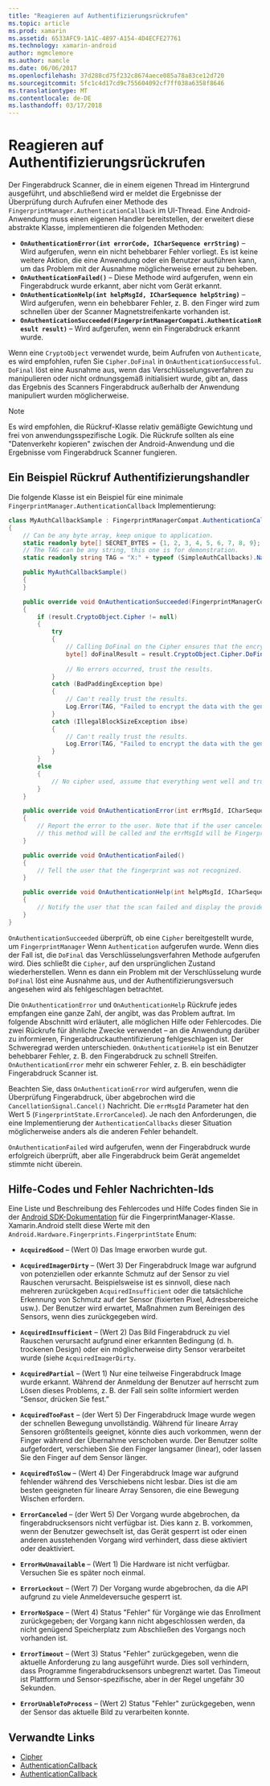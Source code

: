 ```yaml
---
title: "Reagieren auf Authentifizierungsrückrufen"
ms.topic: article
ms.prod: xamarin
ms.assetid: 6533AFC9-1A1C-4897-A154-4D4ECFE27761
ms.technology: xamarin-android
author: mgmclemore
ms.author: mamcle
ms.date: 06/06/2017
ms.openlocfilehash: 37d288cd75f232c8674aece085a78a83ce12d720
ms.sourcegitcommit: 5fc1c4d17cd9c755604092cf7ff038a6358f8646
ms.translationtype: MT
ms.contentlocale: de-DE
ms.lasthandoff: 03/17/2018
---
```

# <a name="responding-to-authentication-callbacks"></a>Reagieren auf Authentifizierungsrückrufen

Der Fingerabdruck Scanner, die in einem eigenen Thread im Hintergrund ausgeführt, und abschließend wird er meldet die Ergebnisse der Überprüfung durch Aufrufen einer Methode des `FingerprintManager.AuthenticationCallback` im UI-Thread. Eine Android-Anwendung muss einen eigenen Handler bereitstellen, der erweitert diese abstrakte Klasse, implementieren die folgenden Methoden:

* **`OnAuthenticationError(int errorCode, ICharSequence errString)`** &ndash; Wird aufgerufen, wenn ein nicht behebbarer Fehler vorliegt. Es ist keine weitere Aktion, die eine Anwendung oder ein Benutzer ausführen kann, um das Problem mit der Ausnahme möglicherweise erneut zu beheben.
* **`OnAuthenticationFailed()`** &ndash; Diese Methode wird aufgerufen, wenn ein Fingerabdruck wurde erkannt, aber nicht vom Gerät erkannt.
* **`OnAuthenticationHelp(int helpMsgId, ICharSequence helpString)`** &ndash; Wird aufgerufen, wenn ein behebbarer Fehler, z. B. den Finger wird zum schnellen über der Scanner Magnetstreifenkarte vorhanden ist.
* **`OnAuthenticationSucceeded(FingerprintManagerCompati.AuthenticationResult result)`** &ndash; Wird aufgerufen, wenn ein Fingerabdruck erkannt wurde.

Wenn eine `CryptoObject` verwendet wurde, beim Aufrufen von `Authenticate`, es wird empfohlen, rufen Sie `Cipher.DoFinal` in `OnAuthenticationSuccessful`.
`DoFinal` löst eine Ausnahme aus, wenn das Verschlüsselungsverfahren zu manipulieren oder nicht ordnungsgemäß initialisiert wurde, gibt an, dass das Ergebnis des Scanners Fingerabdruck außerhalb der Anwendung manipuliert wurden möglicherweise.


> [!NOTE]
> Es wird empfohlen, die Rückruf-Klasse relativ gemäßigte Gewichtung und frei von anwendungsspezifische Logik. Die Rückrufe sollten als eine "Datenverkehr kopieren" zwischen der Android-Anwendung und die Ergebnisse vom Fingerabdruck Scanner fungieren.

## <a name="a-sample-authentication-callback-handler"></a>Ein Beispiel Rückruf Authentifizierungshandler

Die folgende Klasse ist ein Beispiel für eine minimale `FingerprintManager.AuthenticationCallback` Implementierung: 

```csharp
class MyAuthCallbackSample : FingerprintManagerCompat.AuthenticationCallback
{
    // Can be any byte array, keep unique to application.
    static readonly byte[] SECRET_BYTES = {1, 2, 3, 4, 5, 6, 7, 8, 9};
    // The TAG can be any string, this one is for demonstration.
    static readonly string TAG = "X:" + typeof (SimpleAuthCallbacks).Name;

    public MyAuthCallbackSample()
    {
    }

    public override void OnAuthenticationSucceeded(FingerprintManagerCompat.AuthenticationResult result)
    {
        if (result.CryptoObject.Cipher != null) 
        {
            try
            {
                // Calling DoFinal on the Cipher ensures that the encryption worked.
                byte[] doFinalResult = result.CryptoObject.Cipher.DoFinal(SECRET_BYTES);
    
                // No errors occurred, trust the results.              
            }
            catch (BadPaddingException bpe)
            {
                // Can't really trust the results.
                Log.Error(TAG, "Failed to encrypt the data with the generated key." + bpe);
            }
            catch (IllegalBlockSizeException ibse)
            {
                // Can't really trust the results.
                Log.Error(TAG, "Failed to encrypt the data with the generated key." + ibse);
            }
        }
        else
        {
            // No cipher used, assume that everything went well and trust the results.
        }
    }

    public override void OnAuthenticationError(int errMsgId, ICharSequence errString)
    {
        // Report the error to the user. Note that if the user canceled the scan,
        // this method will be called and the errMsgId will be FingerprintState.ErrorCanceled.
    }

    public override void OnAuthenticationFailed()
    {
        // Tell the user that the fingerprint was not recognized.
    }

    public override void OnAuthenticationHelp(int helpMsgId, ICharSequence helpString)
    {
        // Notify the user that the scan failed and display the provided hint.
    }
}
```

`OnAuthenticationSucceeded` überprüft, ob eine `Cipher` bereitgestellt wurde, um `FingerprintManager` Wenn `Authentication` aufgerufen wurde. Wenn dies der Fall ist, die `DoFinal` das Verschlüsselungsverfahren Methode aufgerufen wird. Dies schließt die `Cipher`, auf den ursprünglichen Zustand wiederherstellen. Wenn es dann ein Problem mit der Verschlüsselung wurde `DoFinal` löst eine Ausnahme aus, und der Authentifizierungsversuch angesehen wird als fehlgeschlagen betrachtet.

Die `OnAuthenticationError` und `OnAuthenticationHelp` Rückrufe jedes empfangen eine ganze Zahl, der angibt, was das Problem auftrat. Im folgende Abschnitt wird erläutert, alle möglichen Hilfe oder Fehlercodes. Die zwei Rückrufe für ähnliche Zwecke verwendet &ndash; an die Anwendung darüber zu informieren, Fingerabdruckauthentifizierung fehlgeschlagen ist. Der Schweregrad werden unterschieden. `OnAuthenticationHelp` ist ein Benutzer behebbarer Fehler, z. B. den Fingerabdruck zu schnell Streifen. `OnAuthenticationError` mehr ein schwerer Fehler, z. B. ein beschädigter Fingerabdruck Scanner ist.

Beachten Sie, dass `OnAuthenticationError` wird aufgerufen, wenn die Überprüfung Fingerabdruck, über abgebrochen wird die `CancellationSignal.Cancel()` Nachricht. Die `errMsgId` Parameter hat den Wert 5 (`FingerprintState.ErrorCanceled`). Je nach den Anforderungen, die eine Implementierung der `AuthenticationCallbacks` dieser Situation möglicherweise anders als die anderen Fehler behandelt. 

`OnAuthenticationFailed` wird aufgerufen, wenn der Fingerabdruck wurde erfolgreich überprüft, aber alle Fingerabdruck beim Gerät angemeldet stimmte nicht überein. 

## <a name="help-codes-and-error-message-ids"></a>Hilfe-Codes und Fehler Nachrichten-Ids 

Eine Liste und Beschreibung des Fehlercodes und Hilfe Codes finden Sie in der [Android SDK-Dokumentation](http://developer.android.com/reference/android/hardware/fingerprint/FingerprintManager.html#FINGERPRINT_ACQUIRED_GOOD) für die FingerprintManager-Klasse. Xamarin.Android stellt diese Werte mit den `Android.Hardware.Fingerprints.FingerprintState` Enum:


-   **`AcquiredGood`** &ndash; (Wert 0) Das Image erworben wurde gut.


-   **`AcquiredImagerDirty`** &ndash; (Wert 3) Der Fingerabdruck Image war aufgrund von potenziellen oder erkannte Schmutz auf der Sensor zu viel Rauschen verursacht. Beispielsweise ist es sinnvoll, diese nach mehreren zurückgeben `AcquiredInsufficient` oder die tatsächliche Erkennung von Schmutz auf der Sensor (fixierten Pixel, Adressbereiche usw.). Der Benutzer wird erwartet, Maßnahmen zum Bereinigen des Sensors, wenn dies zurückgegeben wird.


-   **`AcquiredInsufficient`** &ndash; (Wert 2) Das Bild Fingerabdruck zu viel Rauschen verursacht aufgrund einer erkannten Bedingung (d. h. trockenen Design) oder ein möglicherweise dirty Sensor verarbeitet wurde (siehe `AcquiredImagerDirty`.



-   **`AcquiredPartial`** &ndash; (Wert 1) Nur eine teilweise Fingerabdruck Image wurde erkannt. Während der Anmeldung der Benutzer auf herrscht zum Lösen dieses Problems, z. B. der Fall sein sollte informiert werden &ldquo;Sensor, drücken Sie fest.&rdquo;



-   **`AcquiredTooFast`** &ndash; (der Wert 5) Der Fingerabdruck Image wurde wegen der schnellen Bewegung unvollständig. Während für lineare Array Sensoren größtenteils geeignet, könnte dies auch vorkommen, wenn der Finger während der Übernahme verschoben wurde. Der Benutzer sollte aufgefordert, verschieben Sie den Finger langsamer (linear), oder lassen Sie den Finger auf dem Sensor länger.




-   **`AcquiredToSlow`** &ndash; (Wert 4) Der Fingerabdruck Image war aufgrund fehlender während des Verschiebens nicht lesbar. Dies ist die am besten geeigneten für lineare Array Sensoren, die eine Bewegung Wischen erfordern.



-   **`ErrorCanceled`** &ndash; (der Wert 5) Der Vorgang wurde abgebrochen, da fingerabdrucksensors nicht verfügbar ist. Dies kann z. B. vorkommen, wenn der Benutzer gewechselt ist, das Gerät gesperrt ist oder einen anderen ausstehenden Vorgang wird verhindert, dass diese aktiviert oder deaktiviert.



-   **`ErrorHwUnavailable`** &ndash; (Wert 1) Die Hardware ist nicht verfügbar. Versuchen Sie es später noch einmal.




-   **`ErrorLockout`** &ndash; (Wert 7) Der Vorgang wurde abgebrochen, da die API aufgrund zu viele Anmeldeversuche gesperrt ist.




-   **`ErrorNoSpace`** &ndash; (Wert 4) Status "Fehler" für Vorgänge wie das Enrollment zurückgegeben; der Vorgang kann nicht abgeschlossen werden, da nicht genügend Speicherplatz zum Abschließen des Vorgangs noch vorhanden ist.



-   **`ErrorTimeout`** &ndash; (Wert 3) Status "Fehler" zurückgegeben, wenn die aktuelle Anforderung zu lang ausgeführt wurde. Dies soll verhindern, dass Programme fingerabdrucksensors unbegrenzt wartet. Das Timeout ist Plattform und Sensor-spezifische, aber in der Regel ungefähr 30 Sekunden.



-   **`ErrorUnableToProcess`** &ndash; (Wert 2) Status "Fehler" zurückgegeben, wenn der Sensor das aktuelle Bild zu verarbeiten konnte.



## <a name="related-links"></a>Verwandte Links

- [Cipher](https://docs.oracle.com/javase/7/docs/api/javax/crypto/Cipher.html)
- [AuthenticationCallback](http://developer.android.com/reference/android/hardware/fingerprint/FingerprintManager.AuthenticationCallback.html)
- [AuthenticationCallback](http://developer.android.com/reference/android/support/v4/hardware/fingerprint/FingerprintManagerCompat.AuthenticationCallback.html)
